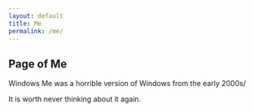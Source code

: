 ```yaml
---
layout: default
title: Me
permalink: /me/
---
```

## Page of Me

Windows Me was a horrible version of Windows from the early 2000s/

It is worth never thinking about it again.